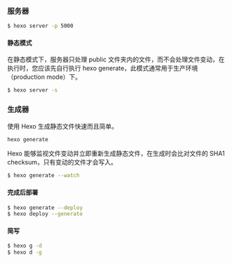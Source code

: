 ### 服务器 
``` bash
$ hexo server -p 5000
```

#### 静态模式
在静态模式下，服务器只处理 public 文件夹内的文件，而不会处理文件变动，在执行时，您应该先自行执行 hexo generate，此模式通常用于生产环境（production mode）下。

``` bash
$ hexo server -s
```

### 生成器
使用 Hexo 生成静态文件快速而且简单。
``` bash
hexo generate
```

Hexo 能够监视文件变动并立即重新生成静态文件，在生成时会比对文件的 SHA1 checksum，只有变动的文件才会写入。
``` bash
$ hexo generate --watch
```
#### 完成后部署
``` bash
$ hexo generate --deploy
$ hexo deploy --generate
```

#### 简写
``` bash 
$ hexo g -d
$ hexo d -g
```
